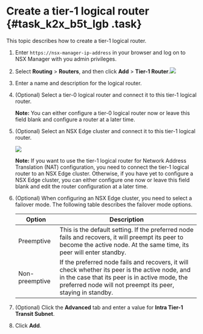 # Create a tier-1 logical router {#task_k2x_b5t_lgb .task}

This topic describes how to create a tier-1 logical router.

1.  Enter `https://nsx-manager-ip-address` in your browser and log on to NSX Manager with you admin privileges. 
2.   Select **Routing** \> **Routers**, and then click **Add** \> **Tier-1 Router**.![](http://static-aliyun-doc.oss-cn-hangzhou.aliyuncs.com/assets/img/85005/154857834536106_en-US.png)

 
3.  Enter a name and description for the logical router. 
4.  \(Optional\) Select a tier-0 logical router and connect it to this tier-1 logical router. 

    **Note:** You can either configure a tier-0 logical router now or leave this field blank and configure a router at a later time.

5.  \(Optional\) Select an NSX Edge cluster and connect it to this tier-1 logical router. 

    ![](http://static-aliyun-doc.oss-cn-hangzhou.aliyuncs.com/assets/img/85005/154857834536107_en-US.png)

    **Note:** If you want to use the tier-1 logical router for Network Address Translation \(NAT\) configuration, you need to connect the tier-1 logical router to an NSX Edge cluster. Otherwise, if you have yet to configure a NSX Edge cluster, you can either configure one now or leave this field blank and edit the router configuration at a later time.

6.  \(Optional\) When configuring an NSX Edge cluster, you need to select a failover mode. The following table describes the failover mode options. 

    |Option|Description|
    |------|-----------|
    |Preemptive|This is the default setting. If the preferred node fails and recovers, it will preempt its peer to become the active node. At the same time, its peer will enter standby.|
    |Non-preemptive|If the preferred node fails and recovers, it will check whether its peer is the active node, and in the case that its peer is in active mode, the preferred node will not preempt its peer, staying in standby.|

7.  \(Optional\) Click the **Advanced** tab and enter a value for **Intra Tier-1 Transit Subnet**. 
8.  Click **Add**. 

